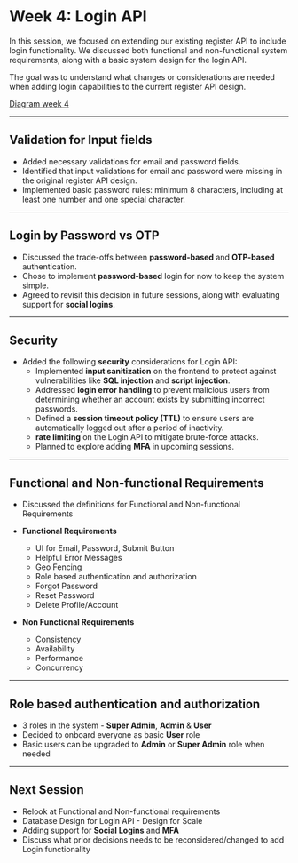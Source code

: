 # Week 4: Login API 

In this session, we focused on extending our existing register API to include login functionality.
We discussed both functional and non-functional system requirements, along with a basic system design for the login API.

The goal was to understand what changes or considerations are needed when adding login capabilities to the current register API design.

[Diagram week 4](./diagrams/week-4.png)

---

## Validation for Input fields

- Added necessary validations for email and password fields.
- Identified that input validations for email and password were missing in the original register API design.
- Implemented basic password rules: minimum 8 characters, including at least one number and one special character.

---

## Login by Password vs OTP

- Discussed the trade-offs between **password-based** and **OTP-based** authentication.
- Chose to implement **password-based** login for now to keep the system simple.
- Agreed to revisit this decision in future sessions, along with evaluating support for **social logins**.

---

## Security

- Added the following **security** considerations for Login API:
    - Implemented **input sanitization** on the frontend to protect against vulnerabilities like **SQL injection** and **script injection**.
    - Addressed **login error handling** to prevent malicious users from determining whether an account exists by submitting incorrect passwords.
    - Defined a **session timeout policy (TTL)** to ensure users are automatically logged out after a period of inactivity.
    - **rate limiting** on the Login API to mitigate brute-force attacks.
    - Planned to explore adding **MFA** in upcoming sessions.

---

## Functional and Non-functional Requirements

- Discussed the definitions for Functional and Non-functional Requirements

- **Functional Requirements**
    - UI for Email, Password, Submit Button
    - Helpful Error Messages
    - Geo Fencing
    - Role based authentication and authorization
    - Forgot Password
    - Reset Password
    - Delete Profile/Account
 
- **Non Functional Requirements**
    - Consistency
    - Availability
    - Performance
    - Concurrency

---

## Role based authentication and authorization

- 3 roles in the system - **Super Admin**, **Admin** & **User**
- Decided to onboard everyone as basic **User** role
- Basic users can be upgraded to **Admin** or **Super Admin** role when needed

---

## Next Session

- Relook at Functional and Non-functional requirements
- Database Design for Login API - Design for Scale
- Adding support for **Social Logins** and **MFA**
- Discuss what prior decisions needs to be reconsidered/changed to add Login functionality

